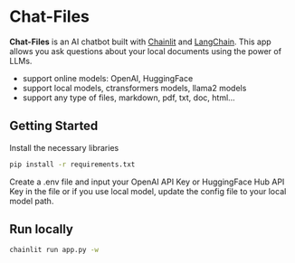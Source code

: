 # Chat-Files

**Chat-Files** is an AI chatbot built with [Chainlit](https://chainlit.io) and [LangChain](https://python.langchain.com/en/latest/index.html).
This app allows you ask questions about your local documents using the power of LLMs.


- support online models: OpenAI, HuggingFace
- support local models, ctransformers models, llama2 models
- support any type of files, markdown, pdf, txt, doc, html...


## Getting Started

Install the necessary libraries
```bash
pip install -r requirements.txt
```

Create a .env file and input your OpenAI API Key or HuggingFace Hub API Key in the file
or if you use local model, update the config file to your local model path.

## Run locally

```bash
chainlit run app.py -w
```